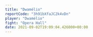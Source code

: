 ```yaml
---
title: "Dwamélio"
reportCode: "3h91bXfaJC2k4vDn"
player: "Dwamélio"
fight: "Opera Hall"
date: 2021-09-02T19:09:04.426000+00:00
---
```

